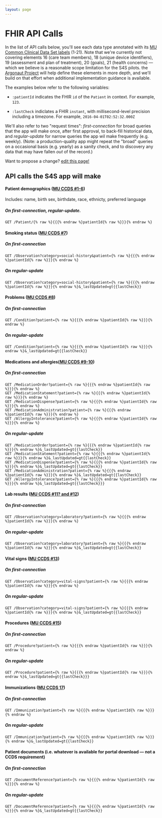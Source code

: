 ```yaml
---
layout: page
---
```


# FHIR API Calls

In the list of API calls below, you'll see each data type annotated with its [MU Common Clinical Data Set labels](https://www.healthit.gov/sites/default/files/2015Ed_CCG_CCDS.pdf) (1-21). Note that we're currently not covering elements 16 (care team members), 18 (unique device identifiers), 19 (assessment and plan of treatment), 20 (goals), 21 (health concerns) — which we believe is a reasonable scope limitation for the S4S pilots. the [Argonaut Project](http://argonautwiki.hl7.org/index.php?title=Main_Page) will help define these elements in more depth, and we'll build on that effort when additional implementation guidance is available.

The examples below refer to the following variables:

 * `:patientId` indicates the FHIR `id` of the `Patient` in context. For example, `123`.

 * `:lastCheck` indiclates a FHIR `instant`, with millisecond-level precision including a timezone. For example, `2016-04-01T02:52:32.000Z`

We'll also refer to two "request times": *first-connection* for broad queries that the app will make once, after first approval, to back-fill historical data, and *regular-update* for narrow queries the app wil make frequently (e.g. weekly). (Note: a production-quality app might repeat the "broad" queries on a occasional basis (e.g. yearly) as a sanity check, and to discovery any data that may have fallen _out_ of the record.)

Want to propose a change?
[edit this page!](https://github.com/sync-for-science/sync-for-science.github.io/edit/master/api-calls/index.md)

## API calls the S4S app will make

#### Patient demographics ([MU CCDS #1-6](https://www.healthit.gov/sites/default/files/2015Ed_CCG_CCDS.pdf))
Includes: name, birth sex, birthdate, race, ethnicty, preferred language

##### On *first-connection*, *regular-update*.
    GET /Patient/{% raw %}{{{% endraw %}patientId{% raw %}}}{% endraw %}
    
    
#### Smoking status ([MU CCDS #7](https://www.healthit.gov/sites/default/files/2015Ed_CCG_CCDS.pdf))
##### On *first-connection*
    GET /Observation?category=social-history&patient={% raw %}{{{% endraw %}patientId{% raw %}}}{% endraw %}

##### On *regular-update*
    GET /Observation?category=social-history&patient={% raw %}{{{% endraw %}patientId{% raw %}}}{% endraw %}&_lastUpdated=gt{{lastCheck}}


#### Problems ([MU CCDS #8](https://www.healthit.gov/sites/default/files/2015Ed_CCG_CCDS.pdf))
##### On *first-connection*
    GET /Condition?patient={% raw %}{{{% endraw %}patientId{% raw %}}}{% endraw %}

##### On *regular-update*
    GET /Condition?patient={% raw %}{{{% endraw %}patientId{% raw %}}}{% endraw %}&_lastUpdated=gt{{lastCheck}}


#### Medications and allergies([MU CCDS #9-10](https://www.healthit.gov/sites/default/files/2015Ed_CCG_CCDS.pdf))

##### On *first-connection*
    GET /MedicationOrder?patient={% raw %}{{{% endraw %}patientId{% raw %}}}{% endraw %}
    GET /MedicationStatement?patient={% raw %}{{{% endraw %}patientId{% raw %}}}{% endraw %}
    GET /MedicationDispense?patient={% raw %}{{{% endraw %}patientId{% raw %}}}{% endraw %}
    GET /MedicationAdministration?patient={% raw %}{{{% endraw %}patientId{% raw %}}}{% endraw %}
    GET /AllergyIntolerance?patient={% raw %}{{{% endraw %}patientId{% raw %}}}{% endraw %}

##### On *regular-update*
    GET /MedicationOrder?patient={% raw %}{{{% endraw %}patientId{% raw %}}}{% endraw %}&_lastUpdated=gt{{lastCheck}}
    GET /MedicationStatement?patient={% raw %}{{{% endraw %}patientId{% raw %}}}{% endraw %}&_lastUpdated=gt{{lastCheck}}
    GET /MedicationDispense?patient={% raw %}{{{% endraw %}patientId{% raw %}}}{% endraw %}&_lastUpdated=gt{{lastCheck}}
    GET /MedicationAdministration?patient={% raw %}{{{% endraw %}patientId{% raw %}}}{% endraw %}&_lastUpdated=gt{{lastCheck}}
    GET /AllergyIntolerance?patient={% raw %}{{{% endraw %}patientId{% raw %}}}{% endraw %}&_lastUpdated=gt{{lastCheck}}}


#### Lab results ([MU CCDS #11? and #12](https://www.healthit.gov/sites/default/files/2015Ed_CCG_CCDS.pdf))
##### On *first-connection*
    GET /Observation?category=laboratory?patient={% raw %}{{{% endraw %}patientId{% raw %}}}{% endraw %}

##### On *regular-update*
    GET /Observation?category=laboratory?patient={% raw %}{{{% endraw %}patientId{% raw %}}}{% endraw %}&_lastUpdated=gt{{lastCheck}}
    
#### Vital signs ([MU CCDS #13](https://www.healthit.gov/sites/default/files/2015Ed_CCG_CCDS.pdf))
##### On *first-connection*
    GET /Observation?category=vital-signs?patient={% raw %}{{{% endraw %}patientId{% raw %}}}{% endraw %}

##### On *regular-update*
    GET /Observation?category=vital-signs?patient={% raw %}{{{% endraw %}patientId{% raw %}}}{% endraw %}&_lastUpdated=gt{{lastCheck}}

#### Procedures ([MU CCDS #15](https://www.healthit.gov/sites/default/files/2015Ed_CCG_CCDS.pdf))
##### On *first-connection*
    GET /Procedure?patient={% raw %}{{{% endraw %}patientId{% raw %}}}{% endraw %}

##### On *regular-update*
    GET /Procedure?patient={% raw %}{{{% endraw %}patientId{% raw %}}}{% endraw %}&_lastUpdated=gt{{lastCheck}}}

#### Immunizations ([MU CCDS 17](https://www.healthit.gov/sites/default/files/2015Ed_CCG_CCDS.pdf))
##### On *first-connection*
    GET /Immunization?patient={% raw %}{{{% endraw %}patientId{% raw %}}}{% endraw %}

##### On *regular-update*
    GET /Immunization?patient={% raw %}{{{% endraw %}patientId{% raw %}}}{% endraw %}&_lastUpdated=gt{{lastCheck}}

#### Patient documents (i.e. whatever is available for portal download — not a CCDS requirement)
##### On *first-connection*
    GET /DocumentReference?patient={% raw %}{{{% endraw %}patientId{% raw %}}}{% endraw %}

##### On *regular-update*
    GET /DocumentReference?patient={% raw %}{{{% endraw %}patientId{% raw %}}}{% endraw %}&_lastUpdated=gt{{lastCheck}}



